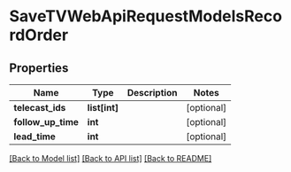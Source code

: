 # SaveTVWebApiRequestModelsRecordOrder

## Properties
Name | Type | Description | Notes
------------ | ------------- | ------------- | -------------
**telecast_ids** | **list[int]** |  | [optional] 
**follow_up_time** | **int** |  | [optional] 
**lead_time** | **int** |  | [optional] 

[[Back to Model list]](../README.md#documentation-for-models) [[Back to API list]](../README.md#documentation-for-api-endpoints) [[Back to README]](../README.md)


